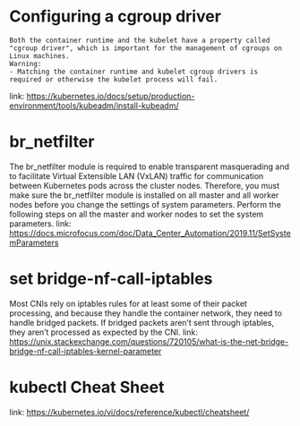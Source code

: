 #   Configuring a cgroup driver
    Both the container runtime and the kubelet have a property called "cgroup driver", which is important for the management of cgroups on Linux machines.
    Warning:
    - Matching the container runtime and kubelet cgroup drivers is required or otherwise the kubelet process will fail.
link: https://kubernetes.io/docs/setup/production-environment/tools/kubeadm/install-kubeadm/
#   br_netfilter
The br_netfilter module is required to enable transparent masquerading and to facilitate Virtual Extensible LAN (VxLAN) traffic for communication between Kubernetes pods across the cluster nodes. Therefore, you must make sure the br_netfilter module is installed on all master and all worker nodes before you change the settings of system parameters. Perform the following steps on all the master and worker nodes to set the system parameters.
link: https://docs.microfocus.com/doc/Data_Center_Automation/2019.11/SetSystemParameters
#    set bridge-nf-call-iptables

Most CNIs rely on iptables rules for at least some of their packet processing, and because they handle the container network, they need to handle bridged packets. If bridged packets aren’t sent through iptables, they aren’t processed as expected by the CNI.
link: https://unix.stackexchange.com/questions/720105/what-is-the-net-bridge-bridge-nf-call-iptables-kernel-parameter

# kubectl Cheat Sheet
link: https://kubernetes.io/vi/docs/reference/kubectl/cheatsheet/